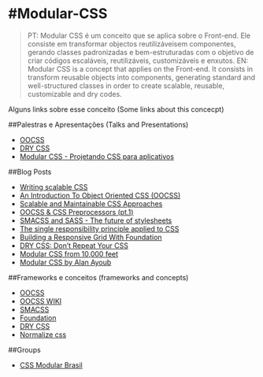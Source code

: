 #Modular-CSS
===========
> PT: Modular CSS é um conceito que se aplica sobre o Front-end. Ele consiste em transformar objectos reutilizáveis​em componentes, gerando classes padronizadas e bem-estruturadas com o objetivo de criar códigos escaláveis, reutilizáveis, customizáveis e enxutos.
EN: Modular CSS is a concept that applies on the Front-end. It consists in transform reusable objects into components, generating standard and well-structured classes in order to create scalable, reusable, customizable and dry codes.



Alguns links sobre esse conceito (Some links about this concecpt)

##Palestras e Apresentações (Talks and Presentations)
* [OOCSS](http://www.slideshare.net/stubbornella/object-oriented-css "OOCSS by Nicole Sulivan")
* [DRY CSS](http://vimeo.com/38063798 "DRY CSS")
* [Modular CSS - Projetando CSS para aplicativos](http://www.slideshare.net/bernarddeluna/modular-css-projetando-css-para-aplicativos "Modular CSS")


##Blog Posts
* [Writing scalable CSS](http://dl.dropbox.com/u/2629908/sky/css/index.html "Writing scalable CSS")
* [An Introduction To Object Oriented CSS (OOCSS)](http://coding.smashingmagazine.com/2011/12/12/an-introduction-to-object-oriented-css-oocss/ "An Introduction To Object Oriented CSS (OOCSS)")
* [Scalable and Maintainable CSS Approaches](http://cwebbdesign.tumblr.com/post/23666803241/scalable-and-maintainable-css-approaches "Scalable and Maintainable CSS Approaches")
* [OOCSS & CSS Preprocessors (pt.1)](http://blog.mediumequalsmessage.com/relationship-between-oocss-and-css-preprocessors "OOCSS & CSS Preprocessors")
* [SMACSS and SASS - The future of stylesheets](http://railslove.com/blog/2012/03/28/smacss-and-sass-the-future-of-stylesheets/ "SMACSS and SASS - The future of stylesheets")
* [The single responsibility principle applied to CSS](http://csswizardry.com/2012/04/the-single-responsibility-principle-applied-to-css/ "The single responsibility principle applied to CSS")
* [Building a Responsive Grid With Foundation](http://robdodson.me/blog/2012/06/10/building-a-responsive-grid-with-foundation/ "Building a Responsive Grid With Foundation")
* [DRY CSS: Don’t Repeat Your CSS](http://www.vanseodesign.com/css/dry-principles/ "DRY CSS: Don’t Repeat Your CSS")
* [Modular CSS from 10,000 feet](http://www.zdnet.com/modular-css-from-10000-feet-4010026088/ "Modular CSS from 10,000 feet")
* [Modular CSS by Alan Ayoub](http://www.alanayoub.com/modular-css/ "Modular CSS")


##Frameworks e conceitos (frameworks and concepts)
* [OOCSS](http://oocss.org/ "OOCSS")
* [OOCSS WIKI](https://github.com/stubbornella/oocss/wiki/ "OOCSS Wiki")
* [SMACSS](http://smacss.com/ "SMACSS")
* [Foundation](http://foundation.zurb.com/ "Foundation")
* [DRY CSS](http://vimeo.com/38063798 "DRY CSS")
* [Normalize css](http://necolas.github.com/normalize.css/ "Normalize css")

##Groups
* [CSS Modular Brasil](http://www.facebook.com/groups/403814526332579/ "CSS Modular Brasil")